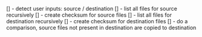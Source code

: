 [] - detect user inputs: source / destination
[] - list all files for source recursively
[] - create checksum for source files 
[] - list all files for destination recursively
[] - create checksum for destination files 
[] - do a comparison, source files not present in destination are copied to destination